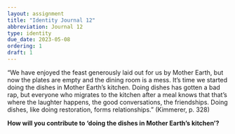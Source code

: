 ```yaml
---
layout: assignment
title: "Identity Journal 12"
abbreviation: Journal 12
type: identity
due_date: 2023-05-08
ordering: 1
draft: 1
---
```


“We have enjoyed the feast generously laid out for us by Mother Earth, but now the plates are empty and the dining room is a mess. It’s time we started doing the dishes in Mother Earth’s kitchen. Doing dishes has gotten a bad rap, but everyone who migrates to the kitchen after a meal knows that that’s where the laughter happens, the good conversations, the friendships. Doing dishes, like doing restoration, forms relationships.” (Kimmerer, p. 328)

**How will you contribute to ‘doing the dishes in Mother Earth’s kitchen’?**
